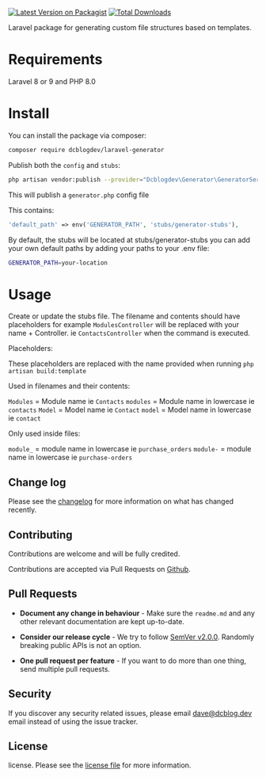 
[![Latest Version on Packagist](https://img.shields.io/packagist/v/dcblogdev/laravel-generator.svg?style=flat-square)](https://packagist.org/packages/dcblogdev/laravel-generator)
[![Total Downloads](https://img.shields.io/packagist/dt/dcblogdev/laravel-generator.svg?style=flat-square)](https://packagist.org/packages/dcblogdev/laravel-generator)

Laravel package for generating custom file structures based on templates.

# Requirements

Laravel 8 or 9 and PHP 8.0

# Install

You can install the package via composer:

```bash
composer require dcblogdev/laravel-generator
```

Publish both the `config` and `stubs`:

```bash
php artisan vendor:publish --provider="Dcblogdev\Generator\GeneratorServiceProvider"
```

This will publish a `generator.php` config file

This contains:
```php
'default_path' => env('GENERATOR_PATH', 'stubs/generator-stubs'),
```
By default, the stubs will be located at stubs/generator-stubs you can add your own default paths by adding your paths to your .env file:

```bash 
GENERATOR_PATH=your-location
```

# Usage

Create or update the stubs file. The filename and contents should have placeholders for example `ModulesController` will be replaced with your name + Controller. ie `ContactsController` when the command is executed.

Placeholders:

These placeholders are replaced with the name provided when running `php artisan build:template`

Used in filenames and their contents:

`Modules` = Module name ie `Contacts` 
`modules` = Module name in lowercase ie `contacts`
`Model` = Model name ie `Contact`
`model` = Model name in lowercase ie `contact`

Only used inside files:

`module_` = module name in lowercase ie `purchase_orders`
`module-` = module name in lowercase ie `purchase-orders` 

## Change log

Please see the [changelog][3] for more information on what has changed recently.

## Contributing

Contributions are welcome and will be fully credited.

Contributions are accepted via Pull Requests on [Github][4].

## Pull Requests

- **Document any change in behaviour** - Make sure the `readme.md` and any other relevant documentation are kept up-to-date.

- **Consider our release cycle** - We try to follow [SemVer v2.0.0][5]. Randomly breaking public APIs is not an option.

- **One pull request per feature** - If you want to do more than one thing, send multiple pull requests.

## Security

If you discover any security related issues, please email dave@dcblog.dev email instead of using the issue tracker.

## License

license. Please see the [license file][6] for more information.

[3]:    changelog.md
[4]:    https://github.com/dcblogdev/laravel-generator
[5]:    http://semver.org/
[6]:    license.md
